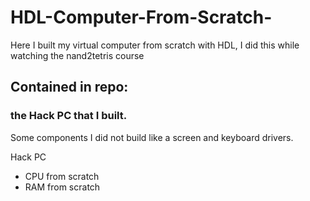 # HDL-Computer-From-Scratch-
Here I built my virtual computer from scratch with HDL, I did this while watching the nand2tetris course

## Contained in repo:

### the Hack PC that I built. 
Some components I did not build like a screen and keyboard drivers.

Hack PC
- CPU from scratch
- RAM from scratch